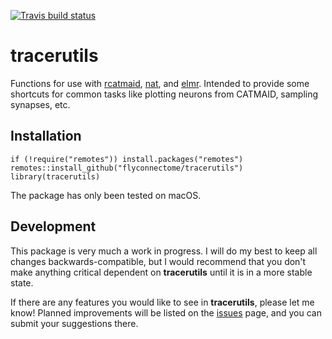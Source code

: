 [![Travis build status](https://travis-ci.org/flyconnectome/tracerutils.svg?branch=master)](https://travis-ci.org/flyconnectome/tracerutils)

# tracerutils
Functions for use with [rcatmaid](https://github.com/jefferis/rcatmaid), [nat](https://github.com/jefferis/nat), and [elmr](https://github.com/jefferis/elmr).  Intended to provide some shortcuts for common tasks like plotting neurons from CATMAID, sampling synapses, etc.

## Installation
    if (!require("remotes")) install.packages("remotes")
    remotes::install_github("flyconnectome/tracerutils")
    library(tracerutils)

The package has only been tested on macOS.

## Development
This package is very much a work in progress.  I will do my best to keep all changes backwards-compatible, but I would recommend that you don't make anything critical dependent on **tracerutils** until it is in a more stable state.

If there are any features you would like to see in **tracerutils**, please let me know!  Planned improvements will be listed on the [issues](https://github.com/flyconnectome/tracerutils/issues) page, and you can submit your suggestions there.
